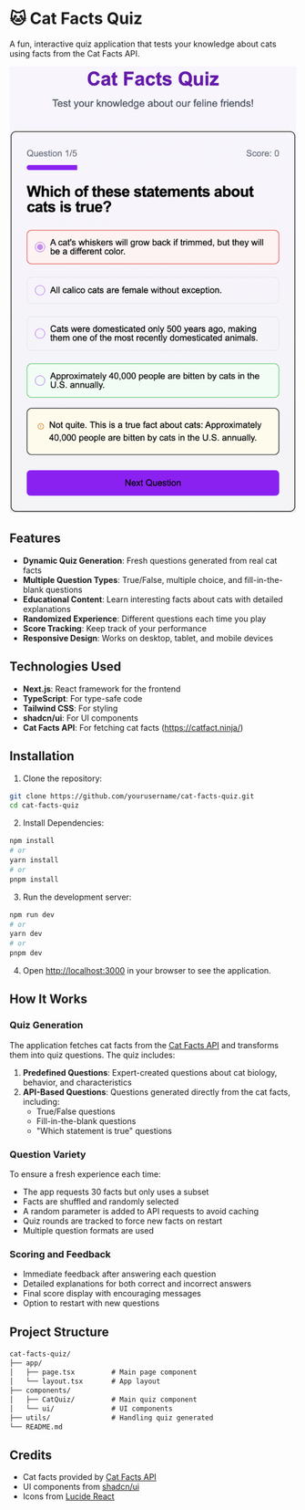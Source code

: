 # 🐱 Cat Facts Quiz

A fun, interactive quiz application that tests your knowledge about cats using facts from the Cat Facts API.

<img src="./figures/app-screenshot.png" alt="Cat Facts Quiz Screenshot">

## Features

- **Dynamic Quiz Generation**: Fresh questions generated from real cat facts
- **Multiple Question Types**: True/False, multiple choice, and fill-in-the-blank questions
- **Educational Content**: Learn interesting facts about cats with detailed explanations
- **Randomized Experience**: Different questions each time you play
- **Score Tracking**: Keep track of your performance
- **Responsive Design**: Works on desktop, tablet, and mobile devices

## Technologies Used

- **Next.js**: React framework for the frontend
- **TypeScript**: For type-safe code
- **Tailwind CSS**: For styling
- **shadcn/ui**: For UI components
- **Cat Facts API**: For fetching cat facts (https://catfact.ninja/)

## Installation

1. Clone the repository:

```bash
git clone https://github.com/yourusername/cat-facts-quiz.git
cd cat-facts-quiz
```

2. Install Dependencies:

```bash
npm install
# or
yarn install
# or
pnpm install
```

3. Run the development server:

```bash
npm run dev
# or
yarn dev
# or
pnpm dev
```

4. Open [http://localhost:3000](http://localhost:3000) in your browser to see the application.

## How It Works

### Quiz Generation

The application fetches cat facts from the [Cat Facts API](https://catfact.ninja/) and transforms them into quiz questions. The quiz includes:

1. **Predefined Questions**: Expert-created questions about cat biology, behavior, and characteristics
2. **API-Based Questions**: Questions generated directly from the cat facts, including:
    - True/False questions
    - Fill-in-the-blank questions
    - "Which statement is true" questions

### Question Variety

To ensure a fresh experience each time:

- The app requests 30 facts but only uses a subset
- Facts are shuffled and randomly selected
- A random parameter is added to API requests to avoid caching
- Quiz rounds are tracked to force new facts on restart
- Multiple question formats are used

### Scoring and Feedback

- Immediate feedback after answering each question
- Detailed explanations for both correct and incorrect answers
- Final score display with encouraging messages
- Option to restart with new questions

## Project Structure

```plaintext
cat-facts-quiz/
├── app/
│   ├── page.tsx         # Main page component
│   └── layout.tsx       # App layout
├── components/
│   ├── CatQuiz/         # Main quiz component
│   └── ui/              # UI components
├── utils/               # Handling quiz generated
└── README.md            
```

## Credits

- Cat facts provided by [Cat Facts API](https://catfact.ninja/)
- UI components from [shadcn/ui](https://ui.shadcn.com/)
- Icons from [Lucide React](https://lucide.dev/)
